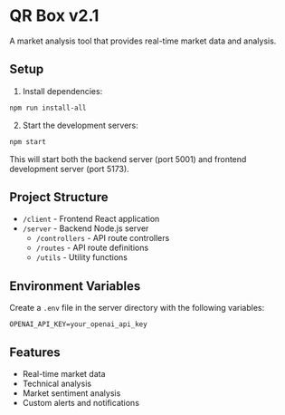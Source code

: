 # QR Box v2.1

A market analysis tool that provides real-time market data and analysis.

## Setup

1. Install dependencies:
```bash
npm run install-all
```

2. Start the development servers:
```bash
npm start
```

This will start both the backend server (port 5001) and frontend development server (port 5173).

## Project Structure

- `/client` - Frontend React application
- `/server` - Backend Node.js server
  - `/controllers` - API route controllers
  - `/routes` - API route definitions
  - `/utils` - Utility functions

## Environment Variables

Create a `.env` file in the server directory with the following variables:
```
OPENAI_API_KEY=your_openai_api_key
```

## Features

- Real-time market data
- Technical analysis
- Market sentiment analysis
- Custom alerts and notifications 
